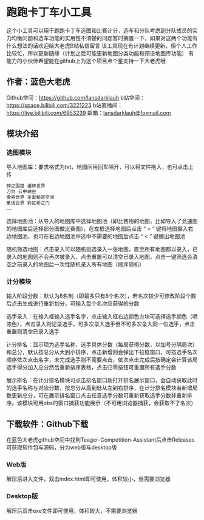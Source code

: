 # 跑跑卡丁车小工具

这个小工具可以用于跑跑卡丁车选图和比赛计分，选车和分队考虑到分队成员的实力均衡问题和选车功能的实用性不清楚的问题暂时搁置一下，如果对这两个功能有什么想法的话欢迎给大老虎B站私信留言
该工具现在有计划继续更新，但个人工作比较忙，所以更新随缘（计划之后可能更新地图分类功能和预设地图库功能）
有能力的小伙伴希望能在github上为这个项目点个星支持一下大老虎哦

## 作者：蓝色大老虎

Github空间：<https://github.com/lansdarklauh>
b站空间：<https://space.bilibili.com/3221223>
b站直播间：<https://live.bilibili.com/6953239>
邮箱：<lansdarklauh@foxmail.com>

## 模块介绍

### 选图模块

导入地图库：要求格式为txt，地图间用回车隔开，可以将文件拖入，也可点击上传

```txt
神之国度 诸神世界
刀剑 云中峡谷
像素世界 圣诞秘密空间
童话世界 彩虹桥之门
……
```

选择地图池：从导入的地图库中选择地图池（即比赛用的地图，比如导入了竞速图的地图库后选择部分图做比赛图），在左框选择地图后点击 “ > ” 键将地图挪入右边地图池，也可在右边地图池中选中不需要的地图后点击 “ < ” 键挪出地图池

随机筛选地图：点击录入可以随机挑选录入一张地图，直至所有地图都以录入，已录入的地图则不会再次被录入，点击重置可以清空已录入地图，点击一键筛选会清空之前录入的地图后一次性随机录入所有地图（顺序随机）

### 计分模块

输入阶段分数：默认为8名制（即最多只有8个名次），若名次较少可修改阶段个数后点击生成进行重新划分，可输入每个名次应获得的分数

选手录入：在输入框输入选手名字，点击输入框右边颜色方块可选择选手颜色（喷漆色），点击录入则记录选手，可多次录入选手但不可多次录入同一位选手，点击重置则清空已录入选手

计分排名：显示项为选手名称，选手具体分数（每局获得分数，以加号分隔局次）和总分，默认按总分从大到小排序，点击新增则会弹出下拉框窗口，可按选手名次顺序依次点击名字，未完成选手则不需要点击，依次点击完成后按确定会计算该局选手得分加入总分然后重新排序表格，点击归零按钮可重置所有选手分数

展示排名：在计分排名模块可点击排名窗口新打开排名展示窗口，会自动获取此时的选手名称与对应分数，按总分从高到低从左到右排序，在计分排名模块若新增局数更新总分，可在展示排名窗口点击任意选手分数可重新获取选手分数并重新排序。该模块可用obs的窗口捕获功能展示（不可用浏览器捕获，会获取不了名次）

## 下载软件：Github下载

在蓝色大老虎github空间中找到Teager-Competition-Assistant后点击Releases可获取软件包与源码，分为web版与desktop版

### Web版

解压后进入文件，双击index.html即可使用，体积较小，但需要浏览器

### Desktop版

解压后双击exe文件即可使用，体积较大，不需要浏览器
